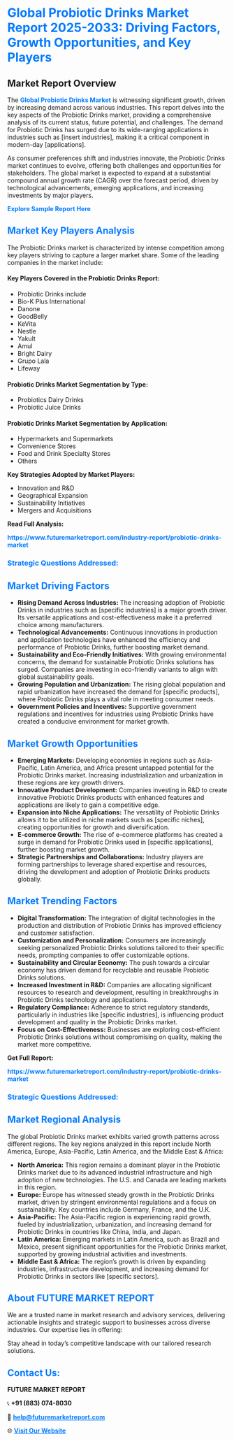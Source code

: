 <h1 style="color: #007BFF;">Global Probiotic Drinks Market Report 2025-2033: Driving Factors, Growth Opportunities, and Key Players</h1>

<section id="overview">
<h2>Market Report Overview</h2>
<p>The <a href="https://www.futuremarketreport.com/industry-report/probiotic-drinks-market" style="color: #007BFF; text-decoration: none;"><strong>Global Probiotic Drinks Market</strong></a> is witnessing significant growth, driven by increasing demand across various industries. This report delves into the key aspects of the Probiotic Drinks market, providing a comprehensive analysis of its current status, future potential, and challenges. The demand for Probiotic Drinks has surged due to its wide-ranging applications in industries such as [insert industries], making it a critical component in modern-day [applications].</p>
<p>As consumer preferences shift and industries innovate, the Probiotic Drinks market continues to evolve, offering both challenges and opportunities for stakeholders. The global market is expected to expand at a substantial compound annual growth rate (CAGR) over the forecast period, driven by technological advancements, emerging applications, and increasing investments by major players.</p>
</section>

<section id="overview">
<p><a href="https://www.futuremarketreport.com/request-sample/reportId=98551" style="color: #007BFF; text-decoration: none;"><strong>Explore Sample Report Here</strong></a></p>
</section>

<section id="key-players">
<h2 style="color: #007BFF;">Market Key Players Analysis</h2>
<p>The Probiotic Drinks market is characterized by intense competition among key players striving to capture a larger market share. Some of the leading companies in the market include:</p>
<h4>Key Players Covered in the Probiotic Drinks Report:</h4>
<ul><li>Probiotic Drinks include</li><li>Bio-K Plus International</li><li>Danone</li><li>GoodBelly</li><li>KeVita</li><li>Nestle</li><li>Yakult</li><li>Amul</li><li>Bright Dairy</li><li>Grupo Lala</li><li>Lifeway</li></ul>
<h4>Probiotic Drinks Market Segmentation by Type:</h4>
<ul><li>Probiotics Dairy Drinks</li><li>Probiotic Juice Drinks</li></ul>

<h4>Probiotic Drinks Market Segmentation by Application:</h4>
<ul><li>Hypermarkets and Supermarkets</li><li>Convenience Stores</li><li>Food and Drink Specialty Stores</li><li>Others</li></ul>
<p><strong>Key Strategies Adopted by Market Players:</strong></p>
<ul>
<li>Innovation and R&D</li>
<li>Geographical Expansion</li>
<li>Sustainability Initiatives</li>
<li>Mergers and Acquisitions</li>
</ul>
</section>

<section>
<p><strong>Read Full Analysis: </strong></p><a href="https://www.futuremarketreport.com/industry-report/probiotic-drinks-market" style="color: #007BFF; text-decoration: none;"><strong>https://www.futuremarketreport.com/industry-report/probiotic-drinks-market</strong></a>
<h3 style="color: #007BFF;">Strategic Questions Addressed:</h3>
</section>

<section id="driving-factors">
<h2 style="color: #007BFF;">Market Driving Factors</h2>
<ul>
<li><strong>Rising Demand Across Industries:</strong> The increasing adoption of Probiotic Drinks in industries such as [specific industries] is a major growth driver. Its versatile applications and cost-effectiveness make it a preferred choice among manufacturers.</li>
<li><strong>Technological Advancements:</strong> Continuous innovations in production and application technologies have enhanced the efficiency and performance of Probiotic Drinks, further boosting market demand.</li>
<li><strong>Sustainability and Eco-Friendly Initiatives:</strong> With growing environmental concerns, the demand for sustainable Probiotic Drinks solutions has surged. Companies are investing in eco-friendly variants to align with global sustainability goals.</li>
<li><strong>Growing Population and Urbanization:</strong> The rising global population and rapid urbanization have increased the demand for [specific products], where Probiotic Drinks plays a vital role in meeting consumer needs.</li>
<li><strong>Government Policies and Incentives:</strong> Supportive government regulations and incentives for industries using Probiotic Drinks have created a conducive environment for market growth.</li>
</ul>
</section>

<section id="growth-opportunities">
<h2 style="color: #007BFF;">Market Growth Opportunities</h2>
<ul>
<li><strong>Emerging Markets:</strong> Developing economies in regions such as Asia-Pacific, Latin America, and Africa present untapped potential for the Probiotic Drinks market. Increasing industrialization and urbanization in these regions are key growth drivers.</li>
<li><strong>Innovative Product Development:</strong> Companies investing in R&D to create innovative Probiotic Drinks products with enhanced features and applications are likely to gain a competitive edge.</li>
<li><strong>Expansion into Niche Applications:</strong> The versatility of Probiotic Drinks allows it to be utilized in niche markets such as [specific niches], creating opportunities for growth and diversification.</li>
<li><strong>E-commerce Growth:</strong> The rise of e-commerce platforms has created a surge in demand for Probiotic Drinks used in [specific applications], further boosting market growth.</li>
<li><strong>Strategic Partnerships and Collaborations:</strong> Industry players are forming partnerships to leverage shared expertise and resources, driving the development and adoption of Probiotic Drinks products globally.</li>
</ul>
</section>

<section id="trending-factors">
<h2 style="color: #007BFF;">Market Trending Factors</h2>
<ul>
<li><strong>Digital Transformation:</strong> The integration of digital technologies in the production and distribution of Probiotic Drinks has improved efficiency and customer satisfaction.</li>
<li><strong>Customization and Personalization:</strong> Consumers are increasingly seeking personalized Probiotic Drinks solutions tailored to their specific needs, prompting companies to offer customizable options.</li>
<li><strong>Sustainability and Circular Economy:</strong> The push towards a circular economy has driven demand for recyclable and reusable Probiotic Drinks solutions.</li>
<li><strong>Increased Investment in R&D:</strong> Companies are allocating significant resources to research and development, resulting in breakthroughs in Probiotic Drinks technology and applications.</li>
<li><strong>Regulatory Compliance:</strong> Adherence to strict regulatory standards, particularly in industries like [specific industries], is influencing product development and quality in the Probiotic Drinks market.</li>
<li><strong>Focus on Cost-Effectiveness:</strong> Businesses are exploring cost-efficient Probiotic Drinks solutions without compromising on quality, making the market more competitive.</li>
</ul>
</section>

<section>
<p><strong>Get Full Report: </strong></p><a href="https://www.futuremarketreport.com/industry-report/probiotic-drinks-market" style="color: #007BFF; text-decoration: none;"><strong>https://www.futuremarketreport.com/industry-report/probiotic-drinks-market</strong></a>
<h3 style="color: #007BFF;">Strategic Questions Addressed:</h3>
</section>


<section id="regional-analysis">
<h2 style="color: #007BFF;">Market Regional Analysis</h2>
<p>The global Probiotic Drinks market exhibits varied growth patterns across different regions. The key regions analyzed in this report include North America, Europe, Asia-Pacific, Latin America, and the Middle East & Africa:</p>
<ul>
<li><strong>North America:</strong> This region remains a dominant player in the Probiotic Drinks market due to its advanced industrial infrastructure and high adoption of new technologies. The U.S. and Canada are leading markets in this region.</li>
<li><strong>Europe:</strong> Europe has witnessed steady growth in the Probiotic Drinks market, driven by stringent environmental regulations and a focus on sustainability. Key countries include Germany, France, and the U.K.</li>
<li><strong>Asia-Pacific:</strong> The Asia-Pacific region is experiencing rapid growth, fueled by industrialization, urbanization, and increasing demand for Probiotic Drinks in countries like China, India, and Japan.</li>
<li><strong>Latin America:</strong> Emerging markets in Latin America, such as Brazil and Mexico, present significant opportunities for the Probiotic Drinks market, supported by growing industrial activities and investments.</li>
<li><strong>Middle East & Africa:</strong> The region’s growth is driven by expanding industries, infrastructure development, and increasing demand for Probiotic Drinks in sectors like [specific sectors].</li>
</ul>
</section>

<footer>
<h2 style="color: #007BFF;">About FUTURE MARKET REPORT</h2>
<p>We are a trusted name in market research and advisory services, delivering actionable insights and strategic support to businesses across diverse industries. Our expertise lies in offering:</p>

<p>Stay ahead in today’s competitive landscape with our tailored research solutions.</p>

<h2 style="color: #007BFF;">Contact Us:</h2>
<p><strong>FUTURE MARKET REPORT</strong></p>
<p>📞 <strong>+91 (883) 074-8030</strong></p>
<p>📧 <strong><a href="mailto:help@futuremarketreport.com" style="color: #007BFF;">help@futuremarketreport.com</a></strong></p>
<p>🌐 <strong><a href="https://www.futuremarketreport.com/" style="color: #007BFF;">Visit Our Website</a></strong></p>
</footer>